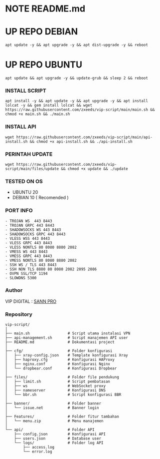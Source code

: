 # NOTE README.md
# UP REPO DEBIAN
<pre><code>apt update -y && apt upgrade -y && apt dist-upgrade -y && reboot</code></pre>
# UP REPO UBUNTU
<pre><code>apt update && apt upgrade -y && update-grub && sleep 2 && reboot</pre></code>

### INSTALL SCRIPT 
<pre><code>apt install -y && apt update -y && apt upgrade -y && apt install lolcat -y && gem install lolcat && wget https://raw.githubusercontent.com/zxeeds/vip-script/main/main.sh && chmod +x main.sh && ./main.sh
</code></pre>

### INSTALL API
<pre><code>wget https://raw.githubusercontent.com/zxeeds/vip-script/main/api-install.sh && chmod +x api-install.sh && ./api-install.sh
</code></pre>

### PERINTAH UPDATE 
<pre><code>wget https://raw.githubusercontent.com/zxeeds/vip-script/main/files/update && chmod +x update && ./update</code></pre>

### TESTED ON OS 
- UBUNTU 20
- DEBIAN 10 ( Recomended )

### PORT INFO
```
- TROJAN WS  443 8443
- TROJAN GRPC 443 8443
- SHADOWSOCKS WS 443 8443
- SHADOWSOCKS GRPC 443 8443
- VLESS WSS 443 8443
- VLESS GRPC 443 8443
- VLESS NONTLS 80 8080 8880 2082
- VMESS WS 443 8443
- VMESS GRPC 443 8443
- VMESS NONTLS 80 8080 8880 2082
- SSH WS / TLS 443 8443
- SSH NON TLS 8880 80 8080 2082 2095 2086
- OVPN SSL/TCP 1194
- SLOWDNS 5300
```
### Author
VIP DIGITAL :
<a href="https://t.me/sannpro" target=”_blank”>SANN PRO</a><br>

### Repository
```
vip-script/
│
├── main.sh                 # Script utama instalasi VPN
├── api-management.sh       # Script manajemen API user
├── README.md               # Dokumentasi project
│
├── cfg/                    # Folder konfigurasi
│   ├── xray-config.json    # Template konfigurasi Xray
│   ├── haproxy.cfg         # Konfigurasi HAProxy
│   ├── nginx.conf          # Konfigurasi Nginx
│   └── dropbear.conf       # Konfigurasi Dropbear
│
├── files/                  # Folder file pendukung
│   ├── limit.sh            # Script pembatasan
│   ├── ws                  # WebSocket proxy
│   ├── nameserver          # Konfigurasi DNS
│   └── bbr.sh              # Script konfigurasi BBR
│
├── banner/                 # Folder banner
│   └── issue.net           # Banner login
│
├── Features/               # Folder fitur tambahan
│   └── menu.zip            # Menu manajemen
│
└── api/                    # Folder API
    ├── config.json         # Konfigurasi API
    ├── users.json          # Database user
    └── logs/               # Folder log API
        ├── access.log
        └── error.log
```
